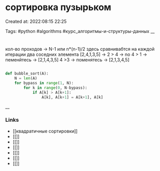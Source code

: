 # сортировка пузырьком

Created at: 2022:08:15 22:25

Tags: #python  #algorithms    #курс_алгоритмы-и-структуры-данных 
__ 

# 
кол-во проходов -> N-1
или n*(n-1)/2
здесь  сравнивабтся на каждой итерации два соседних элемента
[2,4,1,3,5] -> 2 > 4 -> no
4 > 1 -> пеменйтесь -> [2,1,4,3,5]
		4 >3 -> поменятесь -> [2,1,3,4,5]
``` python 

def bubble_sort(A):
	N = len(A)
	for bypass in range(1, N):
		for k in range(0, N-bypass):
			if A[k] > A[k+1]:
				A[k], A[k+1] = A[k+1], A[k]

```

__

### Links

- [[квадратичные сортировки]]
- [[]]
- [[]]
- [[]]
- [[]]
- [[]]
- [[]]